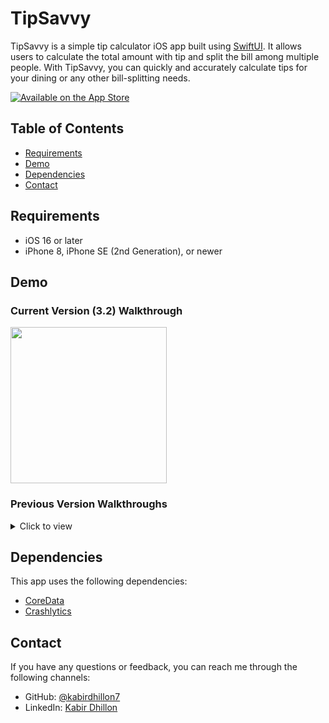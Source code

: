 # TipSavvy

TipSavvy is a simple tip calculator iOS app built using [SwiftUI](https://developer.apple.com/xcode/swiftui/). It allows users to calculate the total amount with tip and split the bill among multiple people. With TipSavvy, you can quickly and accurately calculate tips for your dining or any other bill-splitting needs.

[![Available on the App Store](http://cl.ly/WouG/Download_on_the_App_Store_Badge_US-UK_135x40.svg)](https://apps.apple.com/app/tipsavvy/id6449447909)

## Table of Contents

- [Requirements](#requirements)
- [Demo](#demo)
- [Dependencies](#dependencies)
- [Contact](#contact)

## Requirements

- iOS 16 or later
- iPhone 8, iPhone SE (2nd Generation), or newer

## Demo
### Current Version (3.2) Walkthrough
<img src="https://github.com/kabirdhillon7/TipSavvy/assets/74223402/6498f81c-2d44-450f-ac0e-a3f88c7c82b1" width=250><br>

### Previous Version Walkthroughs
<details>
  <summary>Click to view</summary>

  #### Version 3.0
  <details>
    <summary>Click to view</summary>
      <img src="https://github.com/kabirdhillon7/TipSavvy/assets/74223402/8924c5f6-4c5a-415d-a10a-02ffc502f78e" width=250><br>
  </details>
  
  #### Version 2.2
  <details>
    <summary>Click to view</summary>
      <img src="https://github.com/kabirdhillon7/TipSavvy/assets/74223402/1046ebd0-183c-498a-b455-d2ad05c05901" width=250><br>
  </details>

  #### Version 2.0
  <details>
    <summary>Click to view</summary>
    <img src="https://github.com/kabirdhillon7/TipSavvy/assets/74223402/b4061fa5-578b-496e-a7ca-b0d27fe0f4e3" width=250><br>
  </details>

  #### Version 1.0
  <details>
    <summary>Click to view</summary>
    <img src="https://github.com/kabirdhillon7/Tippy/assets/74223402/c2c7bcd2-3ff0-4309-a595-18089830e359" width=250><br>
  </details>
</details>

## Dependencies
This app uses the following dependencies:

- [CoreData](https://developer.apple.com/documentation/coredata)
- [Crashlytics](https://github.com/firebase/firebase-ios-sdk)

## Contact

If you have any questions or feedback, you can reach me through the following channels:

- GitHub: [@kabirdhillon7](https://github.com/kabirdhillon7)
- LinkedIn: [Kabir Dhillon](https://www.linkedin.com/in/kabirdhillon/)
